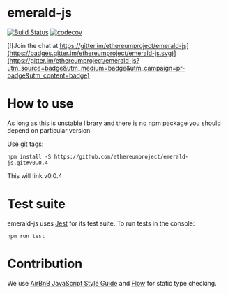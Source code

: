 # emerald-js
[![Build Status](https://travis-ci.org/ethereumproject/emerald-js.svg?branch=master)](https://travis-ci.org/ethereumproject/emerald-js)
[![codecov](https://codecov.io/gh/ethereumproject/emerald-js/branch/master/graph/badge.svg)](https://codecov.io/gh/ethereumproject/emerald-js)



[![Join the chat at https://gitter.im/ethereumproject/emerald-js](https://badges.gitter.im/ethereumproject/emerald-js.svg)](https://gitter.im/ethereumproject/emerald-js?utm_source=badge&utm_medium=badge&utm_campaign=pr-badge&utm_content=badge)


# How to use
As long as this is unstable library and there is no npm package you should depend on particular version.

Use git tags:

```
npm install -S https://github.com/ethereumproject/emerald-js.git#v0.0.4

```
This will link v0.0.4

# Test suite
emerald-js uses [Jest](http://facebook.github.io/jest/) for its test suite. To run tests in the console:

```
npm run test
```

# Contribution

We use [AirBnB JavaScript Style Guide](https://github.com/airbnb/javascript) and [Flow](https://flow.org/) for static type checking.